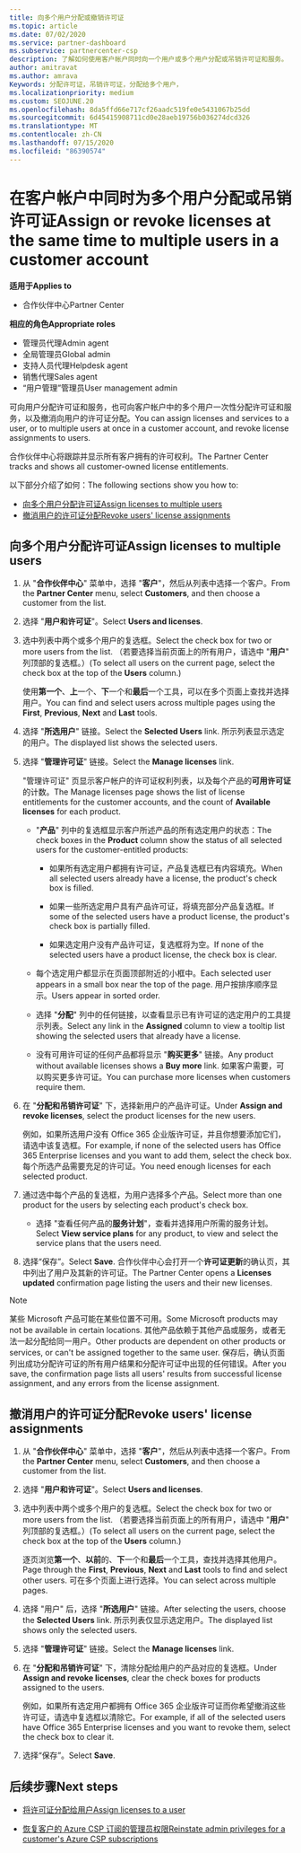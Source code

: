 ```yaml
---
title: 向多个用户分配或撤销许可证
ms.topic: article
ms.date: 07/02/2020
ms.service: partner-dashboard
ms.subservice: partnercenter-csp
description: 了解如何使用客户帐户同时向一个用户或多个用户分配或吊销许可证和服务。
author: amitravat
ms.author: amrava
Keywords: 分配许可证，吊销许可证，分配给多个用户，
ms.localizationpriority: medium
ms.custom: SEOJUNE.20
ms.openlocfilehash: 8da5ffd66e717cf26aadc519fe0e5431067b25dd
ms.sourcegitcommit: 6d45415908711cd0e28aeb19756b036274dcd326
ms.translationtype: MT
ms.contentlocale: zh-CN
ms.lasthandoff: 07/15/2020
ms.locfileid: "86390574"
---
```

# <a name="assign-or-revoke-licenses-at-the-same-time-to-multiple-users-in-a-customer-account"></a><span data-ttu-id="b4fbf-104">在客户帐户中同时为多个用户分配或吊销许可证</span><span class="sxs-lookup"><span data-stu-id="b4fbf-104">Assign or revoke licenses at the same time to multiple users in a customer account</span></span>

<span data-ttu-id="b4fbf-105">**适用于**</span><span class="sxs-lookup"><span data-stu-id="b4fbf-105">**Applies to**</span></span>

- <span data-ttu-id="b4fbf-106">合作伙伴中心</span><span class="sxs-lookup"><span data-stu-id="b4fbf-106">Partner Center</span></span>

<span data-ttu-id="b4fbf-107">**相应的角色**</span><span class="sxs-lookup"><span data-stu-id="b4fbf-107">**Appropriate roles**</span></span>

- <span data-ttu-id="b4fbf-108">管理员代理</span><span class="sxs-lookup"><span data-stu-id="b4fbf-108">Admin agent</span></span>
- <span data-ttu-id="b4fbf-109">全局管理员</span><span class="sxs-lookup"><span data-stu-id="b4fbf-109">Global admin</span></span>
- <span data-ttu-id="b4fbf-110">支持人员代理</span><span class="sxs-lookup"><span data-stu-id="b4fbf-110">Helpdesk agent</span></span>
- <span data-ttu-id="b4fbf-111">销售代理</span><span class="sxs-lookup"><span data-stu-id="b4fbf-111">Sales agent</span></span>
- <span data-ttu-id="b4fbf-112">“用户管理”管理员</span><span class="sxs-lookup"><span data-stu-id="b4fbf-112">User management admin</span></span>

<span data-ttu-id="b4fbf-113">可向用户分配许可证和服务，也可向客户帐户中的多个用户一次性分配许可证和服务，以及撤消向用户的许可证分配。</span><span class="sxs-lookup"><span data-stu-id="b4fbf-113">You can assign licenses and services to a user, or to multiple users at once in a customer account, and revoke license assignments to users.</span></span>

<span data-ttu-id="b4fbf-114">合作伙伴中心将跟踪并显示所有客户拥有的许可权利。</span><span class="sxs-lookup"><span data-stu-id="b4fbf-114">The Partner Center tracks and shows all customer-owned license entitlements.</span></span>

<span data-ttu-id="b4fbf-115">以下部分介绍了如何：</span><span class="sxs-lookup"><span data-stu-id="b4fbf-115">The following sections show you how to:</span></span>
- [<span data-ttu-id="b4fbf-116">向多个用户分配许可证</span><span class="sxs-lookup"><span data-stu-id="b4fbf-116">Assign licenses to multiple users</span></span>](#assign-licenses-to-groups)
- [<span data-ttu-id="b4fbf-117">撤消用户的许可证分配</span><span class="sxs-lookup"><span data-stu-id="b4fbf-117">Revoke users' license assignments</span></span>](#revoking-licenses)

<a href="" id="assign-licenses-to-groups"></a>
## <a name="assign-licenses-to-multiple-users"></a><span data-ttu-id="b4fbf-118">向多个用户分配许可证</span><span class="sxs-lookup"><span data-stu-id="b4fbf-118">Assign licenses to multiple users</span></span>

1. <span data-ttu-id="b4fbf-119">从 "**合作伙伴中心**" 菜单中，选择 "**客户**"，然后从列表中选择一个客户。</span><span class="sxs-lookup"><span data-stu-id="b4fbf-119">From the **Partner Center** menu, select **Customers**, and then choose a customer from the list.</span></span>

2. <span data-ttu-id="b4fbf-120">选择 "**用户和许可证**"。</span><span class="sxs-lookup"><span data-stu-id="b4fbf-120">Select **Users and licenses**.</span></span>

3. <span data-ttu-id="b4fbf-121">选中列表中两个或多个用户的复选框。</span><span class="sxs-lookup"><span data-stu-id="b4fbf-121">Select the check box for two or more users from the list.</span></span> <span data-ttu-id="b4fbf-122">（若要选择当前页面上的所有用户，请选中 "**用户**" 列顶部的复选框。）</span><span class="sxs-lookup"><span data-stu-id="b4fbf-122">(To select all users on the current page, select the check box at the top of the **Users** column.)</span></span>

    <span data-ttu-id="b4fbf-123">使用**第一个**、**上**一个、**下**一个和**最后**一个工具，可以在多个页面上查找并选择用户。</span><span class="sxs-lookup"><span data-stu-id="b4fbf-123">You can find and select users across multiple pages using the **First**, **Previous**, **Next** and **Last** tools.</span></span>

4. <span data-ttu-id="b4fbf-124">选择 "**所选用户**" 链接。</span><span class="sxs-lookup"><span data-stu-id="b4fbf-124">Select the **Selected Users** link.</span></span> <span data-ttu-id="b4fbf-125">所示列表显示选定的用户。</span><span class="sxs-lookup"><span data-stu-id="b4fbf-125">The displayed list shows the selected users.</span></span>

5. <span data-ttu-id="b4fbf-126">选择 "**管理许可证**" 链接。</span><span class="sxs-lookup"><span data-stu-id="b4fbf-126">Select the **Manage licenses** link.</span></span>

    <span data-ttu-id="b4fbf-127">"管理许可证" 页显示客户帐户的许可证权利列表，以及每个产品的**可用许可证**的计数。</span><span class="sxs-lookup"><span data-stu-id="b4fbf-127">The Manage licenses page shows the list of license entitlements for the customer accounts, and the count of **Available licenses** for each product.</span></span>

    - <span data-ttu-id="b4fbf-128">"**产品**" 列中的复选框显示客户所述产品的所有选定用户的状态：</span><span class="sxs-lookup"><span data-stu-id="b4fbf-128">The check boxes in the **Product** column show the status of all selected users for the customer-entitled products:</span></span>

       - <span data-ttu-id="b4fbf-129">如果所有选定用户都拥有许可证，产品复选框已有内容填充。</span><span class="sxs-lookup"><span data-stu-id="b4fbf-129">When all selected users already have a license, the product's check box is filled.</span></span>

       - <span data-ttu-id="b4fbf-130">如果一些所选定用户具有产品许可证，将填充部分产品复选框。</span><span class="sxs-lookup"><span data-stu-id="b4fbf-130">If some of the selected users have a product license, the product's check box is partially filled.</span></span>

       - <span data-ttu-id="b4fbf-131">如果选定用户没有产品许可证，复选框将为空。</span><span class="sxs-lookup"><span data-stu-id="b4fbf-131">If none of the selected users have a product license, the check box is clear.</span></span>

    - <span data-ttu-id="b4fbf-132">每个选定用户都显示在页面顶部附近的小框中。</span><span class="sxs-lookup"><span data-stu-id="b4fbf-132">Each selected user appears in a small box near the top of the page.</span></span> <span data-ttu-id="b4fbf-133">用户按排序顺序显示。</span><span class="sxs-lookup"><span data-stu-id="b4fbf-133">Users appear in sorted order.</span></span>

    - <span data-ttu-id="b4fbf-134">选择 "**分配**" 列中的任何链接，以查看显示已有许可证的选定用户的工具提示列表。</span><span class="sxs-lookup"><span data-stu-id="b4fbf-134">Select any link in the **Assigned** column to view a tooltip list showing the selected users that already have a license.</span></span>

    - <span data-ttu-id="b4fbf-135">没有可用许可证的任何产品都将显示 "**购买更多**" 链接。</span><span class="sxs-lookup"><span data-stu-id="b4fbf-135">Any product without available licenses shows a **Buy more** link.</span></span> <span data-ttu-id="b4fbf-136">如果客户需要，可以购买更多许可证。</span><span class="sxs-lookup"><span data-stu-id="b4fbf-136">You can purchase more licenses when customers require them.</span></span>

6. <span data-ttu-id="b4fbf-137">在 "**分配和吊销许可证**" 下，选择新用户的产品许可证。</span><span class="sxs-lookup"><span data-stu-id="b4fbf-137">Under **Assign and revoke licenses**, select the product licenses for the new users.</span></span> 

   <span data-ttu-id="b4fbf-138">例如，如果所选用户没有 Office 365 企业版许可证，并且你想要添加它们，请选中该复选框。</span><span class="sxs-lookup"><span data-stu-id="b4fbf-138">For example, if none of the selected users has Office 365 Enterprise licenses and you want to add them, select the check box.</span></span> <span data-ttu-id="b4fbf-139">每个所选产品需要充足的许可证。</span><span class="sxs-lookup"><span data-stu-id="b4fbf-139">You need enough licenses for each selected product.</span></span>

7. <span data-ttu-id="b4fbf-140">通过选中每个产品的复选框，为用户选择多个产品。</span><span class="sxs-lookup"><span data-stu-id="b4fbf-140">Select more than one product for the users by selecting each product's check box.</span></span>
    -   <span data-ttu-id="b4fbf-141">选择 "查看任何产品的**服务计划**"，查看并选择用户所需的服务计划。</span><span class="sxs-lookup"><span data-stu-id="b4fbf-141">Select **View service plans** for any product, to view and select the service plans that the users need.</span></span>

8. <span data-ttu-id="b4fbf-142">选择“保存”。</span><span class="sxs-lookup"><span data-stu-id="b4fbf-142">Select **Save**.</span></span> <span data-ttu-id="b4fbf-143">合作伙伴中心会打开一个**许可证更新**的确认页，其中列出了用户及其新的许可证。</span><span class="sxs-lookup"><span data-stu-id="b4fbf-143">The Partner Center opens a **Licenses updated** confirmation page listing the users and their new licenses.</span></span>

>[!NOTE]
><span data-ttu-id="b4fbf-144">某些 Microsoft 产品可能在某些位置不可用。</span><span class="sxs-lookup"><span data-stu-id="b4fbf-144">Some Microsoft products may not be available in certain locations.</span></span> <span data-ttu-id="b4fbf-145">其他产品依赖于其他产品或服务，或者无法一起分配给同一用户。</span><span class="sxs-lookup"><span data-stu-id="b4fbf-145">Other products are dependent on other products or services, or can't be assigned together to the same user.</span></span> <span data-ttu-id="b4fbf-146">保存后，确认页面列出成功分配许可证的所有用户结果和分配许可证中出现的任何错误。</span><span class="sxs-lookup"><span data-stu-id="b4fbf-146">After you save, the confirmation page lists all users' results from successful license assignment, and any errors from the license assignment.</span></span>

<a href="" id="revoking-licenses"></a>
## <a name="revoke-users-license-assignments"></a><span data-ttu-id="b4fbf-147">撤消用户的许可证分配</span><span class="sxs-lookup"><span data-stu-id="b4fbf-147">Revoke users' license assignments</span></span>

1. <span data-ttu-id="b4fbf-148">从 "**合作伙伴中心**" 菜单中，选择 "**客户**"，然后从列表中选择一个客户。</span><span class="sxs-lookup"><span data-stu-id="b4fbf-148">From the **Partner Center** menu, select **Customers**, and then choose a customer from the list.</span></span>

2. <span data-ttu-id="b4fbf-149">选择 "**用户和许可证**"。</span><span class="sxs-lookup"><span data-stu-id="b4fbf-149">Select **Users and licenses**.</span></span>

3. <span data-ttu-id="b4fbf-150">选中列表中两个或多个用户的复选框。</span><span class="sxs-lookup"><span data-stu-id="b4fbf-150">Select the check box for two or more users from the list.</span></span> <span data-ttu-id="b4fbf-151">（若要选择当前页面上的所有用户，请选中 "**用户**" 列顶部的复选框。）</span><span class="sxs-lookup"><span data-stu-id="b4fbf-151">(To select all users on the current page, select the check box at the top of the **Users** column.)</span></span>

    <span data-ttu-id="b4fbf-152">逐页浏览**第一个**、**以前**的、**下**一个和**最后**一个工具，查找并选择其他用户。</span><span class="sxs-lookup"><span data-stu-id="b4fbf-152">Page through the **First**, **Previous**, **Next** and **Last** tools to find and select other users.</span></span> <span data-ttu-id="b4fbf-153">可在多个页面上进行选择。</span><span class="sxs-lookup"><span data-stu-id="b4fbf-153">You can select across multiple pages.</span></span>

4. <span data-ttu-id="b4fbf-154">选择 "用户" 后，选择 "**所选用户**" 链接。</span><span class="sxs-lookup"><span data-stu-id="b4fbf-154">After selecting the users, choose the **Selected Users** link.</span></span> <span data-ttu-id="b4fbf-155">所示列表仅显示选定用户。</span><span class="sxs-lookup"><span data-stu-id="b4fbf-155">The displayed list shows only the selected users.</span></span>

5. <span data-ttu-id="b4fbf-156">选择 "**管理许可证**" 链接。</span><span class="sxs-lookup"><span data-stu-id="b4fbf-156">Select the **Manage licenses** link.</span></span>

6. <span data-ttu-id="b4fbf-157">在 "**分配和吊销许可证**" 下，清除分配给用户的产品对应的复选框。</span><span class="sxs-lookup"><span data-stu-id="b4fbf-157">Under **Assign and revoke licenses**, clear the check boxes for products assigned to the users.</span></span>

   <span data-ttu-id="b4fbf-158">例如，如果所有选定用户都拥有 Office 365 企业版许可证而你希望撤消这些许可证，请选中复选框以清除它。</span><span class="sxs-lookup"><span data-stu-id="b4fbf-158">For example, if all of the selected users have Office 365 Enterprise licenses and you want to revoke them, select the check box to clear it.</span></span>

7. <span data-ttu-id="b4fbf-159">选择“保存”。</span><span class="sxs-lookup"><span data-stu-id="b4fbf-159">Select **Save**.</span></span>

## <a name="next-steps"></a><span data-ttu-id="b4fbf-160">后续步骤</span><span class="sxs-lookup"><span data-stu-id="b4fbf-160">Next steps</span></span>

- [<span data-ttu-id="b4fbf-161">将许可证分配给用户</span><span class="sxs-lookup"><span data-stu-id="b4fbf-161">Assign licenses to a user</span></span>](assign-licenses-to-users.md)

- [<span data-ttu-id="b4fbf-162">恢复客户的 Azure CSP 订阅的管理员权限</span><span class="sxs-lookup"><span data-stu-id="b4fbf-162">Reinstate admin privileges for a customer's Azure CSP subscriptions</span></span>](revoke-reinstate-csp.md)